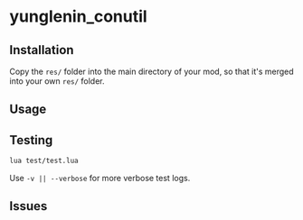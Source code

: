 # yunglenin_conutil

## Installation

Copy the ```res/``` folder into the main directory of your mod, so that it's merged into your own ```res/``` folder.

## Usage

## Testing

```bash
lua test/test.lua
```

Use ```-v || --verbose``` for more verbose test logs.

## Issues
